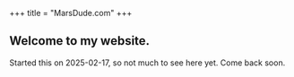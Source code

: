+++
title = "MarsDude.com"
+++

## Welcome to my website.

Started this on 2025-02-17, so not much to see here yet. Come back soon.
